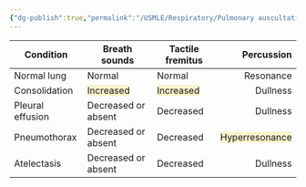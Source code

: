 ```yaml
---
{"dg-publish":true,"permalink":"/USMLE/Respiratory/Pulmonary auscultation/"}
---
```



| Condition        | Breath sounds                                                    | Tactile fremitus                                                 |                                                            Percussion |
| ---------------- | ---------------------------------------------------------------- | ---------------------------------------------------------------- | --------------------------------------------------------------------: |
| Normal lung      | Normal                                                           | Normal                                                           |                                                             Resonance |
| Consolidation    | <span style="background:rgba(240, 200, 0, 0.2)">Increased</span> | <span style="background:rgba(240, 200, 0, 0.2)">Increased</span> |                                                              Dullness |
| Pleural effusion | Decreased or absent                                              | Decreased                                                        |                                                              Dullness |
| Pneumothorax     | Decreased or absent                                              | Decreased                                                        | <span style="background:rgba(240, 200, 0, 0.2)">Hyperresonance</span> |
| Atelectasis      | Decreased or absent                                              | Decreased                                                        |                                                              Dullness |

